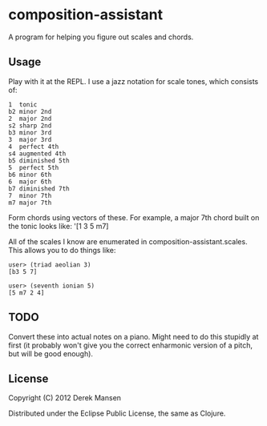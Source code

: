 # composition-assistant

A program for helping you figure out scales and chords.

## Usage

Play with it at the REPL. I use a jazz notation for scale tones, which consists of:

    1  tonic
    b2 minor 2nd
    2  major 2nd
    s2 sharp 2nd
    b3 minor 3rd
    3  major 3rd
    4  perfect 4th
    s4 augmented 4th
    b5 diminished 5th
    5  perfect 5th
    b6 minor 6th
    6  major 6th
    b7 diminished 7th
    7  minor 7th
    m7 major 7th

Form chords using vectors of these. For example, a major 7th chord built on the tonic looks like: '[1 3 5 m7]

All of the scales I know are enumerated in composition-assistant.scales. This allows you to do things like:

    user> (triad aeolian 3)
    [b3 5 7]

    user> (seventh ionian 5)
    [5 m7 2 4]

## TODO

Convert these into actual notes on a piano. Might need to do this stupidly at first (it probably won't give you the correct enharmonic version of a pitch, but will be good enough).

## License

Copyright (C) 2012 Derek Mansen

Distributed under the Eclipse Public License, the same as Clojure.
